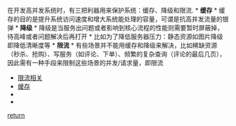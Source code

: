 在开发高并发系统时，有三把利器用来保护系统：缓存、降级和限流.
    * **缓存**
        * 缓存的目的是提升系统访问速度和增大系统能处理的容量，可谓是抗高并发流量的银弹
    * **降级**
        * 降级是当服务出问题或者影响到核心流程的性能则需要暂时屏蔽掉，待高峰或者问题解决后再打开
        * 比如为了降低服务器压力：静态资源如图片降级即降低清晰度等
    * **限流**
        * 有些场景并不能用缓存和降级来解决，比如稀缺资源（秒杀、抢购）、写服务（如评论、下单）、频繁的复杂查询（评论的最后几页），因此需有一种手段来限制这些场景的并发/请求量，即限流
        

* [限流相关](limit.md)
* [缓存](./../redis/README.md)
* []()
* []()

[return](./../README.md)